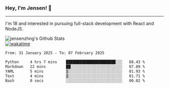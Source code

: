 ### Hey, I'm Jensen! 👋

---

I'm 18 and interested in pursuing full-stack development with React and NodeJS.

![jensenzhng's Github Stats](https://github-readme-stats.vercel.app/api?username=jensenzhng&theme=dark&show_icons=true&count_private=true)
<br />
[![wakatime](https://wakatime.com/badge/user/cbfc263d-3611-4e36-8278-8fad45fe3f62.svg)](https://wakatime.com/@cbfc263d-3611-4e36-8278-8fad45fe3f62)

<!--START_SECTION:waka-->

```txt
From: 31 January 2025 - To: 07 February 2025

Python     4 hrs 7 mins    ██████████████████████░░░   88.43 %
Markdown   22 mins         ██░░░░░░░░░░░░░░░░░░░░░░░   07.89 %
YAML       5 mins          ▒░░░░░░░░░░░░░░░░░░░░░░░░   01.93 %
Text       4 mins          ▒░░░░░░░░░░░░░░░░░░░░░░░░   01.71 %
Bash       0 secs          ░░░░░░░░░░░░░░░░░░░░░░░░░   00.02 %
```

<!--END_SECTION:waka-->
